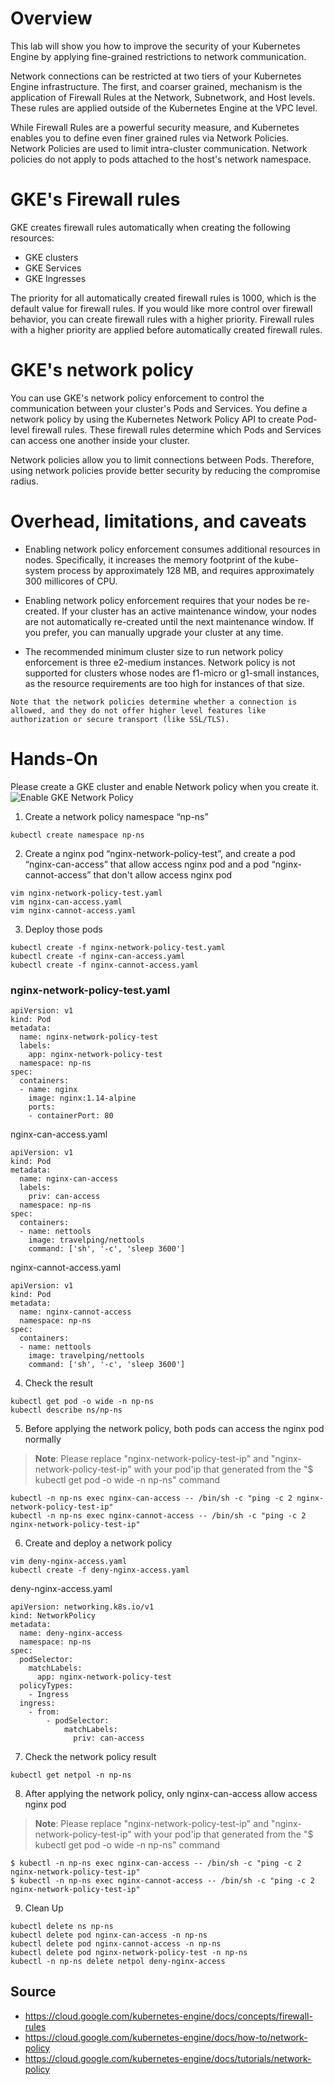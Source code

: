 # Overview

This lab will show you how to improve the security of your Kubernetes Engine by applying fine-grained restrictions to network communication.

Network connections can be restricted at two tiers of your Kubernetes Engine infrastructure. The first, and coarser grained, mechanism is the application of Firewall Rules at the Network, Subnetwork, and Host levels. These rules are applied outside of the Kubernetes Engine at the VPC level.

While Firewall Rules are a powerful security measure, and Kubernetes enables you to define even finer grained rules via Network Policies. Network Policies are used to limit intra-cluster communication. Network policies do not apply to pods attached to the host's network namespace.

# GKE's Firewall rules

GKE creates firewall rules automatically when creating the following resources:
- GKE clusters
- GKE Services
- GKE Ingresses

The priority for all automatically created firewall rules is 1000, which is the default value for firewall rules. If you would like more control over firewall behavior, you can create firewall rules with a higher priority. Firewall rules with a higher priority are applied before automatically created firewall rules.

# GKE's network policy

You can use GKE's network policy enforcement to control the communication between your cluster's Pods and Services. You define a network policy by using the Kubernetes Network Policy API to create Pod-level firewall rules. These firewall rules determine which Pods and Services can access one another inside your cluster.

Network policies allow you to limit connections between Pods. Therefore, using network policies provide better security by reducing the compromise radius.

# Overhead, limitations, and caveats

- Enabling network policy enforcement consumes additional resources in nodes. Specifically, it increases the memory footprint of the kube-system process by approximately 128 MB, and requires approximately 300 millicores of CPU.

- Enabling network policy enforcement requires that your nodes be re-created. If your cluster has an active maintenance window, your nodes are not automatically re-created until the next maintenance window. If you prefer, you can manually upgrade your cluster at any time.

- The recommended minimum cluster size to run network policy enforcement is three e2-medium instances.
Network policy is not supported for clusters whose nodes are f1-micro or g1-small instances, as the resource requirements are too high for instances of that size.

`Note that the network policies determine whether a connection is allowed, and they do not offer higher level features like authorization or secure transport (like SSL/TLS).`

# Hands-On

Please create a GKE cluster and enable Network policy when you create it.
![Enable GKE Network Policy](https://github.com/CloudMile-Inc/K8S-Playbook/blob/master/image/network_policy.jpg)


1. Create a network policy namespace “np-ns”
```
kubectl create namespace np-ns
```

2. Create a nginx pod “nginx-network-policy-test”, and create a pod “nginx-can-access” that allow access nginx pod and a pod “nginx-cannot-access” that don't allow access nginx pod
```
vim nginx-network-policy-test.yaml
vim nginx-can-access.yaml
vim nginx-cannot-access.yaml
```

3. Deploy those pods
```
kubectl create -f nginx-network-policy-test.yaml
kubectl create -f nginx-can-access.yaml
kubectl create -f nginx-cannot-access.yaml
```

### nginx-network-policy-test.yaml
```
apiVersion: v1
kind: Pod
metadata:
  name: nginx-network-policy-test
  labels:
    app: nginx-network-policy-test
  namespace: np-ns
spec:
  containers:
  - name: nginx
    image: nginx:1.14-alpine
    ports:
    - containerPort: 80
```

nginx-can-access.yaml
```
apiVersion: v1
kind: Pod
metadata:
  name: nginx-can-access
  labels:
    priv: can-access
  namespace: np-ns
spec:
  containers:
  - name: nettools
    image: travelping/nettools
    command: ['sh', '-c', 'sleep 3600']
```

nginx-cannot-access.yaml
```
apiVersion: v1
kind: Pod
metadata:
  name: nginx-cannot-access
  namespace: np-ns
spec:
  containers:
  - name: nettools
    image: travelping/nettools
    command: ['sh', '-c', 'sleep 3600']
```

4. Check the result
```
kubectl get pod -o wide -n np-ns
kubectl describe ns/np-ns
```

5. Before applying the network policy, both pods can access the nginx pod normally

>**Note**: Please replace "nginx-network-policy-test-ip" and "nginx-network-policy-test-ip" with your pod'ip that generated from the "$ kubectl get pod -o wide -n np-ns" command

```
kubectl -n np-ns exec nginx-can-access -- /bin/sh -c "ping -c 2 nginx-network-policy-test-ip"
kubectl -n np-ns exec nginx-cannot-access -- /bin/sh -c "ping -c 2 nginx-network-policy-test-ip"
```

6. Create and deploy a network policy
```
vim deny-nginx-access.yaml
kubectl create -f deny-nginx-access.yaml
```

deny-nginx-access.yaml
```
apiVersion: networking.k8s.io/v1
kind: NetworkPolicy
metadata:
  name: deny-nginx-access
  namespace: np-ns
spec:
  podSelector:
    matchLabels:
      app: nginx-network-policy-test
  policyTypes:
    - Ingress
  ingress:
    - from:
        - podSelector:
            matchLabels:
              priv: can-access
```

7. Check the network policy result
```
kubectl get netpol -n np-ns
```

8. After applying the network policy, only nginx-can-access allow access nginx pod

>**Note**: Please replace "nginx-network-policy-test-ip" and "nginx-network-policy-test-ip" with your pod'ip that generated from the "$ kubectl get pod -o wide -n np-ns" command

```
$ kubectl -n np-ns exec nginx-can-access -- /bin/sh -c "ping -c 2 nginx-network-policy-test-ip"
$ kubectl -n np-ns exec nginx-cannot-access -- /bin/sh -c "ping -c 2 nginx-network-policy-test-ip"
```

9. Clean Up
```
kubectl delete ns np-ns
kubectl delete pod nginx-can-access -n np-ns
kubectl delete pod nginx-cannot-access -n np-ns
kubectl delete pod nginx-network-policy-test -n np-ns
kubectl -n np-ns delete netpol deny-nginx-access
```


## Source
- https://cloud.google.com/kubernetes-engine/docs/concepts/firewall-rules
- https://cloud.google.com/kubernetes-engine/docs/how-to/network-policy
- https://cloud.google.com/kubernetes-engine/docs/tutorials/network-policy
  


